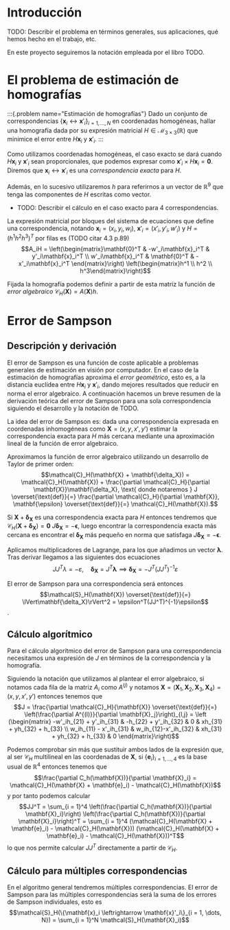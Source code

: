 # Introducción

TODO: Describir el problema en términos generales, sus aplicaciones, qué hemos hecho en el trabajo, etc.

En este proyecto seguiremos la notación empleada por el libro TODO.

# El problema de estimación de homografías

:::{.problem name="Estimación de homografías"}
Dado un conjunto de correspondencias $\{\mathbf{x}_i \leftrightarrow \mathbf{x}'_i\}_{i = 1, \dots, N}$ en coordenadas homogéneas,
hallar una homografía dada por su expresión matricial $H \in \mathcal{M}_{3 \times 3}(\mathbb{R})$ que minimice el error entre $H\mathbf{x}_i$ y $\mathbf{x}'_i$.
:::

Como utilizamos coordenadas homogéneas, el caso exacto se dará cuando $H\mathbf{x}_i$ y $\mathbf{x}'_i$ sean proporcionales, que podemos expresar como $\mathbf{x}'_i \times H\mathbf{x}_i = \mathbf{0}$.
Diremos que $\mathbf{x}_i \leftrightarrow \mathbf{x}'_i$ es una *correspondencia exacta* para $H$.

Además, en lo sucesivo utilizaremos $h$ para referirnos a un vector de $\mathbb{R}^9$ que tenga las componentes de $H$ escritas como vector.

- TODO: Describir el cálculo en el caso exacto para 4 correspondencias. 

La expresión matricial por bloques del sistema de ecuaciones que define una correspondencia, notando $\mathbf{x}_i = (x_i, y_i, w_i)$, $\mathbf{x}'_i = (x'_i, y'_i, w'_i)$ y $H = (h^1 h^2 h^3)^T$ por filas es (TODO citar 4.3 p.89)
$$A_iH =
\left(\begin{matrix}\mathbf{0}^T & -w'_i\mathbf{x}_i^T & y'_i\mathbf{x}_i^T \\
w'_i\mathbf{x}_i^T  & \mathbf{0}^T  & -x'_i\mathbf{x}_i^T \end{matrix}\right)
\left(\begin{matrix}h^1 \\ h^2 \\ h^3\end{matrix}\right)$$

Fijada la homografía podemos definir a partir de esta matriz la función de *error algebraico* $\mathcal{C}_H(\mathbf{X}) = A(\mathbf{X})h$.

# Error de Sampson

## Descripción y derivación

El error de Sampson es una función de coste aplicable a problemas generales de estimación en visión por computador.
En el caso de la estimación de homografías aproxima el *error geométrico*, esto es, a la distancia euclídea entre $H\mathbf{x}_i$ y $\mathbf{x}'_i$, dando mejores resultados que reducir en norma el error algebraico.
A continuación hacemos un breve resumen de la derivación teórica del error de Sampson para una sola correspondencia siguiendo el desarrollo y la notación de TODO.

La idea del error de Sampson es: dada una correspondencia expresada en coordenadas inhomogéneas como $\mathbf{X} = (x,y,x',y')$ estimar la correspondencia exacta para $H$ más cercana mediante una aproximación lineal de la función de error algebraico.

Aproximamos la función de error algebraico utilizando un desarrollo de Taylor de primer orden:
$$\mathcal{C}_H(\mathbf{X} + \mathbf{\delta_X}) = \mathcal{C}_H(\mathbf{X}) + \frac{\partial \mathcal{C}_H}{\partial \mathbf{X}}\mathbf{\delta_X}, \text{ donde notaremos } J \overset{\text{def}}{=} \frac{\partial \mathcal{C}_H}{\partial \mathbf{X}}, \mathbf{\epsilon} \overset{\text{def}}{=}  \mathcal{C}_H(\mathbf{X}).$$

Si $\mathbf{X} + \mathbf{\delta_X}$ es una correspondencia exacta para $H$ entonces tendremos que $\mathcal{C}_H(\mathbf{X} + \mathbf{\delta_X}) = \mathbf{0}$
$J\mathbf{\delta_X} = - \mathbf{\epsilon},$
luego encontrar la correspondencia exacta más cercana es encontrar el $\mathbf{\delta_X}$ más pequeño en norma que satisfaga $J\mathbf{\delta_X} = - \mathbf{\epsilon}$.

<!-- TODO: Podría describir los multiplicadores de Lagrange con más detalle -->

Aplicamos multiplicadores de Lagrange, para los que añadimos un vector $\mathbf{\lambda}$.
Tras derivar llegamos a las siguientes dos ecuaciones
$$JJ^T \lambda = -\varepsilon, \quad \mathbf{\delta_X} = J^T\mathbf{\lambda} \implies \mathbf{\delta_X} = -J^T(JJ^T)^{-1}\varepsilon$$

El error de Sampson para una correspondencia será entonces
$$\mathcal{S}_H(\mathbf{X}) \overset{\text{def}}{=} \lVert\mathbf{\delta_X}\rVert^2 = \epsilon^T(JJ^T)^{-1}\epsilon$$.

## Cálculo algorítmico

Para el cálculo algorítmico del error de Sampson para una correspondencia necesitamos una expresión de $J$ en términos de la correspondencia y la homografía.

Siguiendo la notación que utilizamos al plantear el error algebraico, si notamos cada fila de la matriz $A_i$ como $A^{(j)}$ y notamos $\mathbf{X} = (\mathbf{X}_1, \mathbf{X}_2, \mathbf{X}_3, \mathbf{X}_4) = (x,y,x',y')$ entonces tenemos que
$$J = \frac{\partial \mathcal{C}_H}{\mathbf{X}} \overset{\text{def}}{=} \left(\frac{\partial A^{(l)}}{\partial \mathbf{X}_j}\right)_{l,j} = \left
(\begin{matrix}
-w'_ih_{21} + y'_ih_{31} & -h_{22} + y'_ih_{32} & 0 &  xh_{31} + yh_{32} + h_{33} \\ 
w_ih_{11} - x'_ih_{31} & w_ih_{12}-x'_ih_{32} & xh_{31} + yh_{32} + h_{33} & 0
\end{matrix}\right)$$

Podemos comprobar sin más que sustituir ambos lados de la expresión que, al ser $\mathcal{C}_H$ multilineal en las coordenadas de $\mathbf{X}$, si $\{\mathbf{e}_i\}_{i = 1,\dots, 4}$ es la base usual de $\mathbb{R}^4$ entonces tenemos que 
$$\frac{\partial C_h(\mathbf{X})}{\partial \mathbf{X}_i} = \mathcal{C}_H(\mathbf{X} + \mathbf{e}_i) - \mathcal{C}_H(\mathbf{X})$$
y por tanto podemos calcular
$$JJ^T = \sum_{i = 1}^4 \left(\frac{\partial C_h(\mathbf{X})}{\partial \mathbf{X}_i}\right) \left(\frac{\partial C_h(\mathbf{X})}{\partial \mathbf{X}_i}\right)^T = \sum_{i = 1}^4 (\mathcal{C}_H(\mathbf{X} + \mathbf{e}_i) - \mathcal{C}_H(\mathbf{X})) (\mathcal{C}_H(\mathbf{X} + \mathbf{e}_i) - \mathcal{C}_H(\mathbf{X}))^T$$
lo que nos permite calcular $JJ^T$ directamente a partir de $\mathcal{C}_H$.

## Cálculo para múltiples correspondencias

En el algoritmo general tendremos múltiples correspondencias.
El error de Sampson para las múltiples correspondencias será la suma de los errores de Sampson individuales, esto es
$$\mathcal{S}_H(\{\mathbf{x}_i \leftrightarrow \mathbf{x}'_i\}_{i = 1, \dots, N}) = \sum_{i = 1}^N \mathcal{S}_H(\mathbf{X}_i)$$
